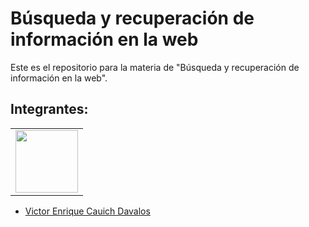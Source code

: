 # Búsqueda y recuperación de información en la web

Este es el repositorio para la materia de "Búsqueda y recuperación de información en la web".

## Integrantes:

|     |
| --- |
| <img src = "https://avatars.githubusercontent.com/u/50329391?v=4" width = 100> |



- [Victor Enrique Cauich Davalos](https://github.com/VictorWars)
